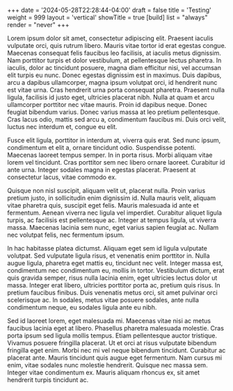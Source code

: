 +++
date = '2024-05-28T22:28:44-04:00'
draft = false
title = 'Testing'
weight = 999
layout = 'vertical'
showTitle = true
[build]
    list = "always"
    render = "never"
+++

Lorem ipsum dolor sit amet, consectetur adipiscing elit. Praesent iaculis vulputate orci, quis rutrum libero. Mauris vitae tortor id erat egestas congue. Maecenas consequat felis faucibus leo facilisis, at iaculis metus dignissim. Nam porttitor turpis et dolor vestibulum, at pellentesque lectus pharetra. In iaculis, dolor ac tincidunt posuere, magna diam efficitur nisi, vel accumsan elit turpis eu nunc. Donec egestas dignissim est in maximus. Duis dapibus, arcu a dapibus ullamcorper, magna ipsum volutpat orci, id hendrerit nunc est vitae urna. Cras hendrerit urna porta consequat pharetra. Praesent nulla ligula, facilisis id justo eget, ultricies placerat nibh. Nulla at quam et arcu ullamcorper porttitor nec vitae mauris. Proin id dapibus neque. Donec feugiat bibendum varius. Donec varius massa at leo pretium pellentesque. Cras lacus odio, mattis sed arcu a, condimentum faucibus mi. Duis orci velit, luctus nec interdum et, congue eu elit.

Fusce elit ligula, porttitor in interdum at, viverra quis erat. Sed nunc ipsum, condimentum et elit a, ornare tincidunt odio. Suspendisse potenti. Maecenas laoreet tempus semper. In in porta risus. Morbi aliquam vitae lorem vel tincidunt. Cras porttitor sem nec libero ornare laoreet. Curabitur id ante urna. Integer sodales magna in egestas placerat. Praesent at consectetur lacus, vitae commodo ex.

Quisque non nisl suscipit, aliquam velit ut, placerat nulla. Proin varius pretium justo, in sollicitudin enim dignissim id. Nulla mauris velit, aliquam vitae pharetra quis, suscipit eget felis. Mauris malesuada id ante et fermentum. Aenean viverra nec ligula vel imperdiet. Curabitur aliquet ligula turpis, ac facilisis est pellentesque ac. Integer at tempus ligula, ut viverra massa. Maecenas lacinia sem nunc, eget varius sapien feugiat ac. Nullam nec volutpat felis, nec fermentum ipsum.

In hac habitasse platea dictumst. Aliquam eget sem id ligula vulputate volutpat. Sed vulputate ligula risus, et venenatis enim porttitor in. Nulla augue ligula, pharetra eget mattis eu, tincidunt nec velit. Integer massa est, condimentum nec condimentum eu, mollis in tortor. Vestibulum dictum, erat quis gravida semper, risus nulla lacinia enim, eget ultricies lectus dolor ut massa. Integer erat libero, ultricies porttitor porta ac, pretium quis risus. In pretium faucibus finibus. Duis venenatis metus orci, sit amet pulvinar orci scelerisque ac. In sodales, metus vitae posuere sodales, ante nulla condimentum neque, eu sodales ligula ante eu nibh.

Sed id laoreet lorem, eget malesuada mi. Maecenas vitae nisi ac metus faucibus lacinia eget at libero. Phasellus pharetra malesuada molestie. Cras porta ipsum sed ligula mollis tempus. Etiam pellentesque auctor tristique. Vivamus posuere fringilla placerat. Ut et orci at risus vulputate bibendum fringilla eget enim. Morbi nec mi vel neque bibendum tincidunt. Curabitur ac placerat ante. Mauris tincidunt quis augue eget fermentum. Nam cursus mi enim, vitae sodales nunc molestie hendrerit. Quisque nec massa sem. Integer vitae condimentum ex. Mauris aliquam rhoncus ex, sit amet hendrerit turpis tincidunt ac. 